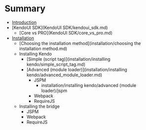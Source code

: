 # Summary

* [Introduction](README.md)
* [KendoUI SDK](KendoUI SDK/kendoui_sdk.md)
   * [Core vs PRO](KendoUI SDK/core_vs_pro.md)
* [Installation](installation/installation.md)
   * [Choosing the installation method](installation/choosing the installation method.md)
   * Installing Kendo
       * [Simple (script tag)](installation/installing kendo/simple_script_tag.md)
       * [Advanced (module loader)](installation/installing kendo/advanced_module_loader.md)
           * JSPM
               * installation/installing kendo/advanced (module loader)/jspm
           * Webpack
           * RequireJS
   * Installing the bridge
       * JSPM
       * Webpack
       * RequireJS

